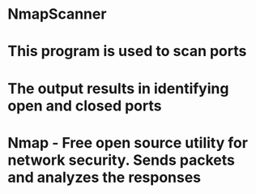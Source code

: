 # NmapScanner
# This program is used to scan ports
# The output results in identifying open and closed ports
# Nmap - Free open source utility for network security. Sends packets and analyzes the responses